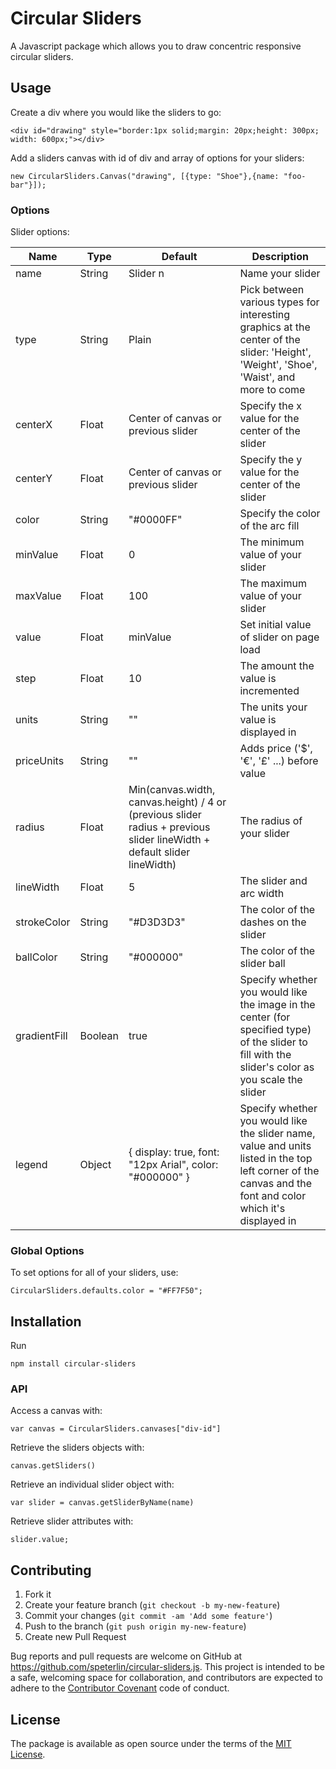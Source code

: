 # Circular Sliders

A Javascript package which allows you to draw concentric responsive circular sliders.

## Usage

Create a div where you would like the sliders to go:

    <div id="drawing" style="border:1px solid;margin: 20px;height: 300px; width: 600px;"></div>

Add a sliders canvas with id of div and array of options for your sliders:

    new CircularSliders.Canvas("drawing", [{type: "Shoe"},{name: "foo-bar"}]);

### Options

Slider options:

| Name            | Type    | Default                             | Description                                            |
| --------------- | ------- | ----------------------------------- | ------------------------------------------------------ |
| name            | String  | Slider n                            | Name your slider                                       |
| type            | String  | Plain                               | Pick between various types for interesting graphics at the center of the slider: 'Height', 'Weight', 'Shoe', 'Waist', and more to come |
| centerX         | Float   | Center of canvas or previous slider | Specify the x value for the center of the slider       |
| centerY         | Float   | Center of canvas or previous slider | Specify the y value for the center of the slider       |
| color           | String  | "#0000FF"                           | Specify the color of the arc fill                      |
| minValue        | Float   | 0                                   | The minimum value of your slider                       |
| maxValue        | Float   | 100                                 | The maximum value of your slider                       |
| value           | Float   | minValue                            | Set initial value of slider on page load               |
| step            | Float   | 10                                  | The amount the value is incremented                    |
| units           | String  | ""                                  | The units your value is displayed in                   |
| priceUnits      | String  | ""                                  | Adds price ('$', '€', '£' ...) before value            |
| radius          | Float   | Min(canvas.width, canvas.height) / 4 or (previous slider radius + previous slider lineWidth + default slider lineWidth)  | The radius of your slider  |
| lineWidth       | Float   | 5                                   | The slider and arc width                               |
| strokeColor     | String  | "#D3D3D3"                           | The color of the dashes on the slider                  |
| ballColor       | String  | "#000000"                           | The color of the slider ball                           |
| gradientFill    | Boolean | true                                | Specify whether you would like the image in the center (for specified type) of the slider to fill with the slider's color as you scale the slider |
| legend          | Object  | { display: true, font: "12px Arial", color: "#000000" } | Specify whether you would like the slider name, value and units listed in the top left corner of the canvas and the font and color which it's displayed in  |

### Global Options

To set options for all of your sliders, use:

    CircularSliders.defaults.color = "#FF7F50";

## Installation

Run

    npm install circular-sliders

### API

Access a canvas with:

    var canvas = CircularSliders.canvases["div-id"]

Retrieve the sliders objects with:

    canvas.getSliders()

Retrieve an individual slider object with:

    var slider = canvas.getSliderByName(name)

Retrieve slider attributes with:

    slider.value;


<!-- ## Development -->

<!-- To install this gem onto your local machine, run `bundle exec rake install`. To release a new version, update the version number in `version.rb`, and then run `bundle exec rake release`, which will create a git tag for the version, push git commits and tags, and push the `.gem` file to [rubygems.org](https://rubygems.org). -->


## Contributing

  1. Fork it
  1. Create your feature branch (`git checkout -b my-new-feature`)
  1. Commit your changes (`git commit -am 'Add some feature'`)
  1. Push to the branch (`git push origin my-new-feature`)
  1. Create new Pull Request

Bug reports and pull requests are welcome on GitHub at https://github.com/speterlin/circular-sliders.js. This project is intended to be a safe, welcoming space for collaboration, and contributors are expected to adhere to the [Contributor Covenant](http://contributor-covenant.org) code of conduct.


## License

The package is available as open source under the terms of the [MIT License](http://opensource.org/licenses/MIT).
